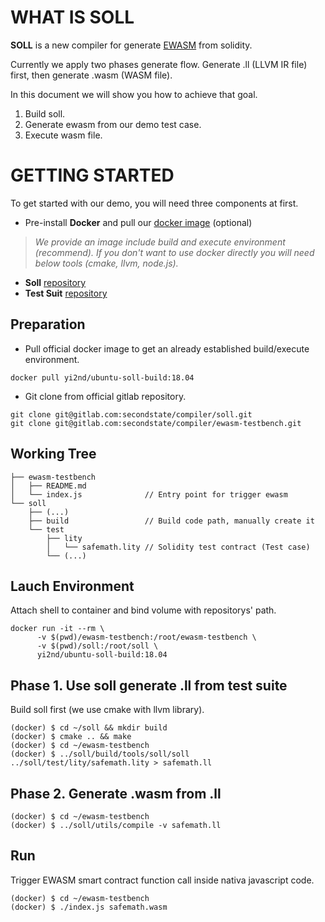 # WHAT IS SOLL
**SOLL** is a new compiler for generate [EWASM](https://github.com/ewasm) from solidity.

Currently we apply two phases generate flow. Generate .ll (LLVM IR file) first, then generate .wasm (WASM file).

In this document we will show you how to achieve that goal.

1. Build soll.
2. Generate ewasm from our demo test case.
3. Execute wasm file.

# GETTING STARTED

To get started with our demo, you will need three components at first.

- Pre-install **Docker** and pull our [docker image](https://hub.docker.com/r/yi2nd/ubuntu-soll-build/) (optional)  

> *We provide an image include build and execute environment (recommend). If you don't want to use docker directly you will need below tools (cmake, llvm, node.js).*

- **Soll** [repository](https://gitlab.com/secondstate/compiler/soll)
- **Test Suit** [repository](https://gitlab.com/secondstate/compiler/ewasm-testbench)

## Preparation
- Pull official docker image to get an already established build/execute environment.
```Shell
docker pull yi2nd/ubuntu-soll-build:18.04
```

- Git clone from official gitlab repository.
```Shell
git clone git@gitlab.com:secondstate/compiler/soll.git
git clone git@gitlab.com:secondstate/compiler/ewasm-testbench.git
```


## Working Tree
```
├── ewasm-testbench
│   ├── README.md
│   └── index.js              // Entry point for trigger ewasm 
└── soll
    ├── (...)
    ├── build                 // Build code path, manually create it
    └── test
        ├── lity
        │   └── safemath.lity // Solidity test contract (Test case)
        └── (...)
```

## Lauch Environment
Attach shell to container and bind volume with repositorys' path.
```Shell
docker run -it --rm \
      -v $(pwd)/ewasm-testbench:/root/ewasm-testbench \
      -v $(pwd)/soll:/root/soll \
      yi2nd/ubuntu-soll-build:18.04
```

## Phase 1. Use soll generate .ll from test suite
Build soll first (we use cmake with llvm library).
```Shell
(docker) $ cd ~/soll && mkdir build
(docker) $ cmake .. && make
(docker) $ cd ~/ewasm-testbench
(docker) $ ../soll/build/tools/soll/soll ../soll/test/lity/safemath.lity > safemath.ll
```

## Phase 2. Generate .wasm from .ll
```Shell
(docker) $ cd ~/ewasm-testbench
(docker) $ ../soll/utils/compile -v safemath.ll
```

## Run 
Trigger EWASM smart contract function call inside nativa javascript code.
```Shell
(docker) $ cd ~/ewasm-testbench
(docker) $ ./index.js safemath.wasm
```
